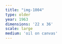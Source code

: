 ```yaml
---
title: "img-1004"
type: older
year: 1963
dimensions: '22 x 36'
scale: large
medium: 'oil on canvas'
---
```

